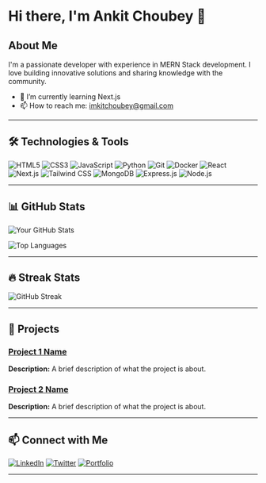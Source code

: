 # Hi there, I'm Ankit Choubey 👋

## About Me

I'm a passionate developer with experience in MERN Stack development. I love building innovative solutions and sharing knowledge with the community.

- 🌱 I’m currently learning Next.js
- 📫 How to reach me: imkitchoubey@gmail.com

---

## 🛠️ Technologies & Tools

![HTML5](https://img.shields.io/badge/-HTML5-E34F26?style=flat&logo=html5&logoColor=white)
![CSS3](https://img.shields.io/badge/-CSS3-1572B6?style=flat&logo=css3&logoColor=white)
![JavaScript](https://img.shields.io/badge/-JavaScript-F7DF1E?style=flat&logo=javascript&logoColor=black)
![Python](https://img.shields.io/badge/-Python-3776AB?style=flat&logo=python&logoColor=white)
![Git](https://img.shields.io/badge/-Git-F05032?style=flat&logo=git&logoColor=white)
![Docker](https://img.shields.io/badge/-Docker-2496ED?style=flat&logo=docker&logoColor=white)
![React](https://img.shields.io/badge/-React-61DAFB?style=flat&logo=react&logoColor=white)
![Next.js](https://img.shields.io/badge/-Next.js-000000?style=flat&logo=nextdotjs&logoColor=white)
![Tailwind CSS](https://img.shields.io/badge/-Tailwind_CSS-38B2AC?style=flat&logo=tailwind-css&logoColor=white)
![MongoDB](https://img.shields.io/badge/-MongoDB-47A248?style=flat&logo=mongodb&logoColor=white)
![Express.js](https://img.shields.io/badge/-Express.js-000000?style=flat&logo=express&logoColor=white)
![Node.js](https://img.shields.io/badge/-Node.js-339933?style=flat&logo=node.js&logoColor=white)

---

## 📊 GitHub Stats

![Your GitHub Stats](https://github-readme-stats.vercel.app/api?username=ankitchoubeyy&show_icons=true&theme=radical)

![Top Languages](https://github-readme-stats.vercel.app/api/top-langs/?username=ankitchoubeyy&layout=compact&theme=radical)

---

## 🔥 Streak Stats

![GitHub Streak](https://github-readme-streak-stats.herokuapp.com/?user=yourusername&theme=radical)

---

## 🚀 Projects

### [Project 1 Name](https://github.com/yourusername/project1)
**Description:** A brief description of what the project is about.

### [Project 2 Name](https://github.com/yourusername/project2)
**Description:** A brief description of what the project is about.

---

## 📫 Connect with Me

[![LinkedIn](https://img.shields.io/badge/-LinkedIn-0077B5?style=flat&logo=linkedin&logoColor=white)](https://www.linkedin.com/in/ankitchoubeyy/)
[![Twitter](https://img.shields.io/badge/-Twitter-1DA1F2?style=flat&logo=twitter&logoColor=white)](https://twitter.com/yourusername)
[![Portfolio](https://img.shields.io/badge/-Portfolio-000000?style=flat&logo=react&logoColor=white)](https://yourportfolio.com)


---


